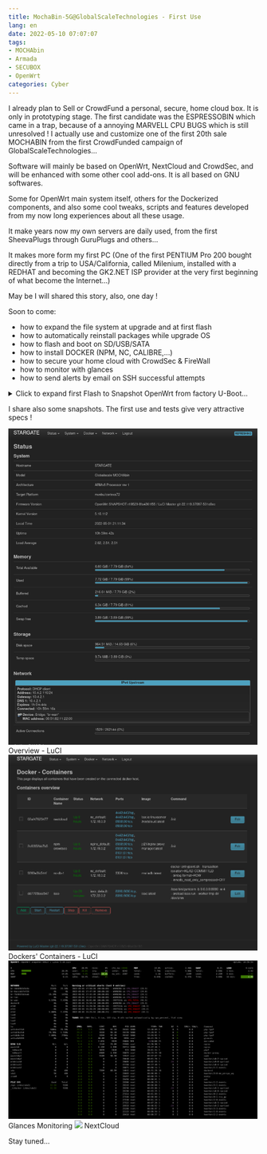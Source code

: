 ```yaml
---
title: MochaBin-5G@GlobalScaleTechnologies - First Use
lang: en
date: 2022-05-10 07:07:07
tags:
- MOCHAbin
- Armada
- SECUBOX
- OpenWrt
categories: Cyber
---
```


I already plan to Sell or CrowdFund a personal, secure, home cloud box.
It is only in prototyping stage.
The first candidate was the ESPRESSOBIN which came in a trap, because of a annoying MARVELL CPU BUGS which is still unresolved !
I actually use and customize one of the first 20th sale MOCHABIN from the first CrowdFunded campaign of GlobalScaleTechnologies...

Software will mainly be based on OpenWrt, NextCloud and CrowdSec, and will be enhanced with some other cool add-ons.
It is all based on GNU softwares.

Some for OpenWrt main system itself, others for the Dockerized components, and also some cool tweaks, scripts and features developed from my now long experiences about all these usage.

It make years now my own servers are daily used, from the first SheevaPlugs through GuruPlugs and others...

It makes more form my first PC (One of the first PENTIUM Pro 200 bought directly from a trip to USA/California, called Milenium, installed with a REDHAT and becoming the GK2.NET ISP provider at the very first beginning of what become the Internet...)

May be I will shared this story, also, one day ! 


<!-- more -->

Soon to come:
- how to expand the file system at upgrade and at first flash
- how to automatically reinstall packages while upgrade OS
- how to flash and boot on SD/USB/SATA
- how to install DOCKER (NPM, NC, CALIBRE,...)
- how to secure your home cloud with CrowdSec & FireWall
- how to monitor with glances
- how to send alerts by email on SSH successful attempts

<details>
  <summary>Click to expand first Flash to Snapshot OpenWrt from factory U-Boot...</summary>

[Get the squashfs SnapShot firmware binary file @openWrt](https://downloads.openwrt.org/snapshots/targets/mvebu/cortexa72/openwrt-mvebu-cortexa72-globalscale_mochabin-squashfs-sdcard.img.gz)

Copy the downloaded archive on an USB key format in FAT32 or EXT4 (untested)

# 1 - Command for fast flash
```
setenv refactory 'usb stop; usb start; load usb 0:1 $kernel_addr_r $firmware_file; gzwrite mmc 0 $kernel_addr_r $filesize;'
setenv firmware_file 'openwrt-mvebu-cortexa72-globalscale_mochabin-squashfs-sdcard.img.gz'

saveenv
run refactory

Marvell>> run refactory;
reset;
```
</details>

I share also some snapshots.
The first use and tests give very attractive specs !

<img src="/uploads/images/MochaBin-5G/FIRST-TEST/GST@MochaBin-5G_STARGATE - Overview - LuCI.png" width="500px">
Overview - LuCI

<img src="/uploads/images/MochaBin-5G/FIRST-TEST/GST@MochaBin-5G_STARGATE - Containers - LuCI.png" width="500px">
Dockers' Containers - LuCI

<img src="/uploads/images/MochaBin-5G/FIRST-TEST/GST@MochaBin-5G_OpenWrt - Glances.png" width="500px">
Glances Monitoring

<img src="/uploads/images/MochaBin-5G/FIRST-TEST/GST@MochaBin-5G_Paramètres - TRIBU.png" width="500px">
NextCloud


Stay tuned...